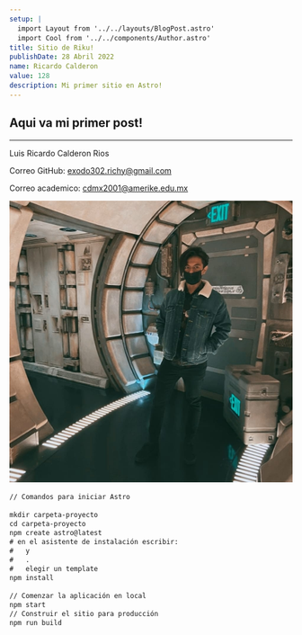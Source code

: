 ```yaml
---
setup: |
  import Layout from '../../layouts/BlogPost.astro'
  import Cool from '../../components/Author.astro'
title: Sitio de Riku!
publishDate: 28 Abril 2022
name: Ricardo Calderon
value: 128
description: Mi primer sitio en Astro!
---
```


## Aqui va mi primer post!

<Cool name={frontmatter.name} href="https://www.youtube.com/watch?v=dQw4w9WgXcQ" client:load />

----

Luis Ricardo Calderon Rios

Correo GitHub: exodo302.richy@gmail.com

Correo academico: cdmx2001@amerike.edu.mx

![Foto de perfil](/public/assets/blog/Perfil.jpg)

```
// Comandos para iniciar Astro

mkdir carpeta-proyecto
cd carpeta-proyecto
npm create astro@latest
# en el asistente de instalación escribir:
#   y
#   .
#   elegir un template
npm install

// Comenzar la aplicación en local
npm start
// Construir el sitio para producción
npm run build

```

